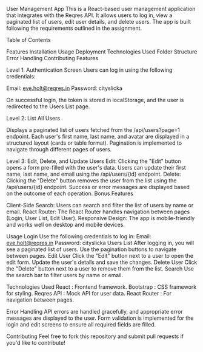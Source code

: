 User Management App
This is a React-based user management application that integrates with the Reqres API. It allows users to log in, view a paginated list of users, edit user details, and delete users. The app is built following the requirements outlined in the assignment.

Table of Contents

Features
Installation
Usage
Deployment
Technologies Used
Folder Structure
Error Handling
Contributing
Features

Level 1: Authentication Screen
Users can log in using the following credentials:

Email: eve.holt@reqres.in
Password: cityslicka

On successful login, the token is stored in localStorage, and the user is redirected to the Users List page.

Level 2: List All Users

Displays a paginated list of users fetched from the /api/users?page=1 endpoint.
Each user's first name, last name, and avatar are displayed in a structured layout (cards or table format).
Pagination is implemented to navigate through different pages of users.


Level 3: Edit, Delete, and Update Users
Edit: Clicking the "Edit" button opens a form pre-filled with the user's data. 
Users can update their first name, last name, and email using the /api/users/{id} endpoint.
Delete: Clicking the "Delete" button removes the user from the list using the /api/users/{id} endpoint.
Success or error messages are displayed based on the outcome of each operation.
Bonus Features

Client-Side Search: Users can search and filter the list of users by name or email.
React Router: The React Router handles navigation between pages (Login, User List, Edit User).
Responsive Design: The app is mobile-friendly and works well on desktop and mobile devices.


Usage
Login
Use the following credentials to log in:
Email: eve.holt@reqres.in
Password: cityslicka
Users List
After logging in, you will see a paginated list of users.
Use the pagination buttons to navigate between pages.
Edit User
Click the "Edit" button next to a user to open the edit form.
Update the user's details and save the changes.
Delete User
Click the "Delete" button next to a user to remove them from the list.
Search
Use the search bar to filter users by name or email.


Technologies Used
React : Frontend framework.
Bootstrap : CSS framework for styling.
Reqres API : Mock API for user data.
React Router : For navigation between pages.  

Error Handling
API errors are handled gracefully, and appropriate error messages are displayed to the user.
Form validation is implemented for the login and edit screens to ensure all required fields are filled. 

Contributing
Feel free to fork this repository and submit pull requests if you'd like to contribute! 


